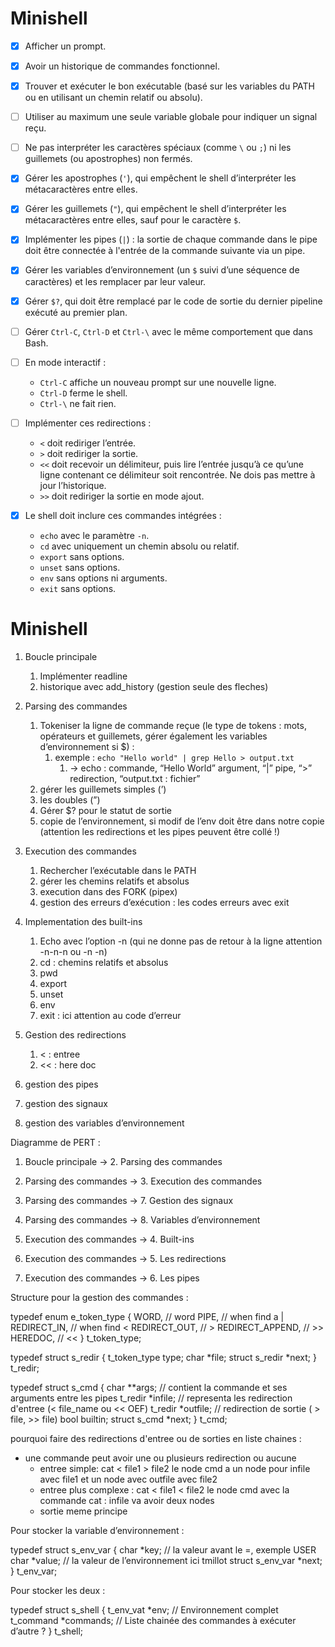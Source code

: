 # Minishell
- [X] Afficher un prompt.

- [X] Avoir un historique de commandes fonctionnel.

- [X] Trouver et exécuter le bon exécutable (basé sur les variables du PATH ou en utilisant un chemin relatif ou absolu).

- [ ] Utiliser au maximum une seule variable globale pour indiquer un signal reçu.

- [ ] Ne pas interpréter les caractères spéciaux (comme `\` ou `;`) ni les guillemets (ou apostrophes) non fermés.

- [X] Gérer les apostrophes (`'`), qui empêchent le shell d’interpréter les métacaractères entre elles.

- [x] Gérer les guillemets (`"`), qui empêchent le shell d’interpréter les métacaractères entre elles, sauf pour le caractère `$`.

- [X] Implémenter les pipes (`|`) : la sortie de chaque commande dans le pipe doit être connectée à l'entrée de la commande suivante via un pipe.

- [X] Gérer les variables d’environnement (un `$` suivi d’une séquence de caractères) et les remplacer par leur valeur.

- [X] Gérer `$?`, qui doit être remplacé par le code de sortie du dernier pipeline exécuté au premier plan.

- [ ] Gérer `Ctrl-C`, `Ctrl-D` et `Ctrl-\` avec le même comportement que dans Bash.

- [ ] En mode interactif :
  * `Ctrl-C` affiche un nouveau prompt sur une nouvelle ligne.
  * `Ctrl-D` ferme le shell.
  * `Ctrl-\` ne fait rien.

- [ ] Implémenter ces redirections :
  * `<` doit rediriger l’entrée.
  * `>` doit rediriger la sortie.
  * `<<` doit recevoir un délimiteur, puis lire l’entrée jusqu’à ce qu’une ligne contenant ce délimiteur soit rencontrée. Ne dois pas mettre à jour l’historique.  
  * `>>` doit rediriger la sortie en mode ajout.
  
- [X] Le shell doit inclure ces commandes intégrées :
  * `echo` avec le paramètre `-n`.
  * `cd` avec uniquement un chemin absolu ou relatif.
  * `export` sans options.
  * `unset` sans options.
  * `env` sans options ni arguments.
  * `exit` sans options.

# Minishell

1. Boucle principale 
    1. Implémenter readline
    2. historique avec add_history (gestion seule des fleches)
2. Parsing des commandes 
    1. Tokeniser la ligne de commande reçue (le type de tokens : mots, opérateurs et guillemets, gérer également les variables d’environnement si $) :
        1. exemple : `echo "Hello world" | grep Hello > output.txt` 
            1. → echo : commande, “Hello World” argument, “|” pipe, “>” redirection, “output.txt : fichier”
    2. gérer les guillemets simples (’)
    3. les doubles (”)
    4. Gérer $? pour le statut de sortie
    5. copie de l’environnement, si modif de l’env doit être dans notre copie (attention les redirections et les pipes peuvent être collé !)
3. Execution des commandes 
    1. Rechercher l’exécutable dans le PATH
    2. gérer les chemins relatifs et absolus
    3. execution dans des FORK (pipex)
    4. gestion des erreurs d’exécution : les codes erreurs avec exit 
4. Implementation des built-ins
    1. Echo avec l’option -n (qui ne donne pas de retour à la ligne attention -n-n-n ou -n -n)
    2. cd : chemins relatifs et absolus
    3. pwd 
    4. export
    5. unset
    6. env
    7. exit : ici attention au code d’erreur
5. Gestion des redirections 
    1. < : entree
    2. << : here doc

6. gestion des pipes 

7. gestion des signaux
8. gestion des variables d’environnement 

Diagramme de PERT :

1. Boucle principale → 2. Parsing des commandes

2. Parsing des commandes → 3. Execution des commandes 

2. Parsing des commandes → 7. Gestion des signaux

2. Parsing des commandes → 8. Variables d’environnement 

3. Execution des commandes → 4. Built-ins

3. Execution des commandes → 5. Les redirections

3. Execution des commandes → 6. Les pipes

Structure pour la gestion des commandes : 

typedef enum e_token_type
{
	        WORD,            // word
	        PIPE,            // when find a |
	        REDIRECT_IN,     // when find <
	        REDIRECT_OUT,    // >
	        REDIRECT_APPEND, // >>
	        HEREDOC,         // <<
}							t_token_type;

typedef struct s_redir
{
	      t_token_type			  type;
	      char					        *file;
	      struct s_redir			*next;
}							t_redir;

typedef struct s_cmd
{
     char					      **args; // contient la commande et ses arguments entre les pipes
	    t_redir					   *infile; // representa les redirection d'entree (< file_name ou << OEF)
	    t_redir					   *outfile; // redirection de sortie ( > file, >> file)
	    bool					      builtin; 
	    struct s_cmd			*next;
}							t_cmd;

pourquoi faire des redirections d'entree ou de sorties en liste chaines : 
 - une commande peut avoir une ou plusieurs redirection ou aucune
     - entree simple: cat < file1 > file2 le node cmd a un node pour infile avec file1 et un node avec outfile avec file2
     - entree plus complexe : cat < file1 < file2 le node cmd avec la commande cat : infile va avoir deux nodes
     - sortie meme principe 

Pour stocker la variable d’environnement : 

typedef struct s_env_var {
char *key; // la valeur avant le =, exemple USER
char *value; // la valeur de l’environnement ici tmillot
struct s_env_var *next;
} t_env_var;

Pour stocker les deux : 

typedef struct s_shell {
    t_env_vat *env;            // Environnement complet
    t_command *commands;   // Liste chainée des commandes à exécuter
   d’autre ?
} t_shell;


